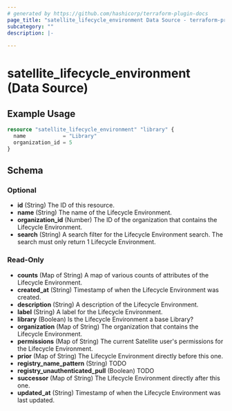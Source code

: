 ```yaml
---
# generated by https://github.com/hashicorp/terraform-plugin-docs
page_title: "satellite_lifecycle_environment Data Source - terraform-provider-satellite"
subcategory: ""
description: |-
  
---
```


# satellite_lifecycle_environment (Data Source)



## Example Usage

```terraform
resource "satellite_lifecycle_environment" "library" {
  name            = "Library"
  organization_id = 5
}
```

<!-- schema generated by tfplugindocs -->
## Schema

### Optional

- **id** (String) The ID of this resource.
- **name** (String) The name of the Lifecycle Environment.
- **organization_id** (Number) The ID of the organization that contains the Lifecycle Environment.
- **search** (String) A search filter for the Lifecycle Environment search. The search must only return 1 Lifecycle Environment.

### Read-Only

- **counts** (Map of String) A map of various counts of attributes of the Lifecycle Environment.
- **created_at** (String) Timestamp of when the Lifecycle Environment was created.
- **description** (String) A description of the Lifecycle Environment.
- **label** (String) A label for the Lifecycle Environment.
- **library** (Boolean) Is the Lifecycle Environment a base Library?
- **organization** (Map of String) The organization that contains the Lifecycle Environment.
- **permissions** (Map of String) The current Satellite user's permissions for the Lifecycle Environment.
- **prior** (Map of String) The Lifecycle Environment directly before this one.
- **registry_name_pattern** (String) TODO
- **registry_unauthenticated_pull** (Boolean) TODO
- **successor** (Map of String) The Lifecycle Environment directly after this one.
- **updated_at** (String) Timestamp of when the Lifecycle Environment was last updated.


